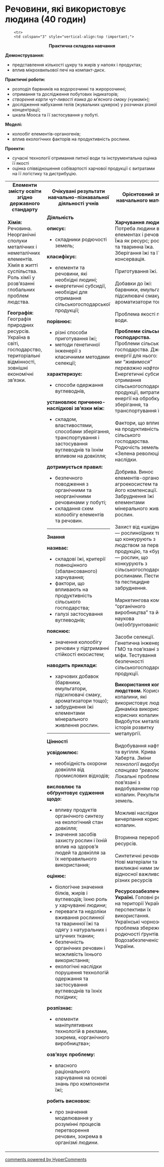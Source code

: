 <div id="hypercomments_widget" class="js-hypercomments-widget invisible"></div>

# Речовини, які використовує людина (40 годин)


<table>
	<tr>
		<td width="35%" align="center"><b>Елементи змісту освіти згідно державного стандарту</b></td>
		<td width="35%" align="center"><b>Очікувані результати навчально-пізнавальної діяльності учнів</b></td>
		<td width="30%" align="center"><b>Орієнтовний зміст навчального матеріалу</b></td>
	</tr>
	<tr>
		<td width="35%" style="vertical-align:top !important;">
<p><b>Хімія:</b> Речовина. Неорганічні сполуки металічних і неметалічних елементів. Хімія в житті суспільства. Роль хімії у розв’язанні глобальних проблем людства. </p>
<p><b>Географія:</b>  Географія природних ресурсів. Україна в світі, господарство, територіальні відмінності, зовнішні економічні зв’язки. </p>
		</td>
		<td width="35%" style="vertical-align:top !important;">
<b>Діяльність</b><br>
    <p><b>описує:</b><br><ul>
    <li>складники родючості земель;</li>
    </ul>
    <b>класифікує: </b><br><ul>
    <li>елементи та речовини, які необхідні людині;</li>
    <li>енергетичні субсидії, необхідні для отримання сільськогосподарської продукції;</li>
    </ul>
    <b>порівнює: </b><br><ul>
    <li>різні способи приготування їжі;</li>
    <li>методи генетичної інженерії з класичними методами селекції;</li>
    </ul>
    <b>характеризує: </b><br><ul>
    <li>способи одержання вуглеводнів, </li>
    </ul>
    <b>установлює причинно-наслідкові зв’язки між:</b><br><ul>
    <li>складом, властивостями, способами зберігання, транспортування і застосування вуглеводнів та їхнім впливом на довкілля; </li>
    </ul>
    <b>дотримується правил: </b><br><ul>
    <li>безпечного поводження з органічними та неорганічними речовинами у побуті;</li>
    <li>складання схем колообігу елементів та речовин.</li>
    </ul></p>
		<hr>
		<b>Знання</b><br>
    <p><b>називає: </b><br><ul>
    <li>складові їжі, критерії повноцінного (збалансованого) харчування;</li>
    <li>фактори, що впливають на продуктивність сільського господарства;</li>
    <li>галузі застосування вуглеводнів; </li>
    </ul>
    <b>пояснює: </b><br><ul>
    <li>значення колообігу речовин у підтриманні стійкості екосистем;</li>
    </ul>
    <b>наводить приклади: </b><br><ul>
    <li>харчових добавок (барвники, емульгатори, підсилювачі смаку, ароматизатори тощо); </li>
    <li>забруднення їжі елементами мінерального живлення рослин.</li>
    </ul></p>
		<hr>
				<b>Цінності</b><br>
    <p><b>усвідомлює:</b><br><ul>
    <li>необхідність охорони довкілля від промислових відходів;</li>
    </ul>
    <b>висловлює та обґрунтовує судження щодо:</b><br><ul>
    <li>впливу продуктів органічного синтезу на екологічний стан довкілля; </li>
    <li>значення засобів захисту рослин і їхній вплив на здоров’я людей та довкілля за їх неправильного використання;</li>
    </ul>
    <b>оцінює: </b><br><ul>
    <li>біологічне значення білків, жирів і вуглеводів; їхню роль у харчуванні людини; </li>
    <li>переваги та недоліки вживання рослинної та тваринної їжі та одягу з натуральних і штучних тканин;</li>
    <li>безпечність органічних речовин і можливість їхнього використання; </li>
    <li>екологічні наслідки порушення технологій одержання та застосування вуглеводнів та їхніх похідних;</li>
    </ul>
    <b>розпізнає: </b><br><ul>
    <li>елементи маніпулятивних технологій в реклами, зокрема, «органічного виробництва»;</li>
    </ul>
    <b>озв’язує проблему: </b><br><ul>
    <li>власного раціонального харчування на основі знань про компоненти їжі;</li>
    </ul>
    <b>робить висновок:</b><br><ul>
    <li>про значення моделювання у розумінні процесів перетворення речовин, зокрема в організмі людини.</li>
    </ul></p>
		</td>		
		<td width="30%" style="vertical-align:top !important;">
<p><b>Харчування людини.</b> Потреба людини в елементах і речовинах. Їжа як ресурс; рослинна та тваринна їжа. Зберігання їжі та її консервація.<br><br>
Приготування їжі.<br><br>
Добавки до їжі: барвники, емульгатори, підсилювачі смаку, ароматизатори тощо.<br><br>
Проблема якості питної води.</p>
<p><b>Проблеми сільського господарства.</b> Проблеми сільського господарства. Джерела енергії для нього: <i>чому ми “живимося” переважно нафтою.</i> Енергетичні субсидії у отримання сільськогосподарської продукції, витрати енергії на обробку, зберігання, та транспортування їжі.<br><br>
Фактори, що впливають на продуктивність сільського господарства. Родючість земель. «Зелена революція» та її наслідки. <br><br>
Добрива. Винос елементів-органогенів з агроекосистем та шляхи його компенсації. Забруднення їжі елементами мінерального живлення рослин. <br><br>
Захист від «шкідників» — рослиноїдних тварин, що конкурують з людством за первинну продукцію, та «бур’янів» — рослин, що конкурують з сільськогосподарськими рослинами. Пестициди та пестицидне забруднення.<br><br>
Маркетингова компанія “органічного виробництва” та його наукова (не)обґрунтованість.<br><br>
Засоби селекції. Генетична інженерія. ГМО та пов’язані з ними міфи. Тестування безпечності сільськогосподарської продукції.</p>
<p><b>Використання копалин людством.</b> Корисні копалини, які використовує людство. Динаміка використання корисних копалин. Видобуток металів, історія розвитку металургії.<br><br>
Видобування нафти, газу та вугілля. Крива Хаберта. <i>Зміни технології видобування, сланцева “революція”.</i> Локальні проблеми, пов’язані з видобуванням горючих копалин. Рекультивація земель.<br><br>
Можливі наслідки вичерпання корисних копалин. <br><br>
Вторинна переробка ресурсів.<br><br>
Синтетичні речовини. Нові матеріали та викликані ними зміни відносної важливості різних ресурсів</p>
<p><b>Ресурсозабезпеченість Україні.</b> Головні ресурси на території України, перспективи їх використання. Українські чорноземи та проблема збереження родючості ґрунтів. Водозабезпеченість України.</p>
		</td>
	</tr>

		<tr>
		<td colspan="3" style="vertical-align:top !important;">
<p align="center"><b>Практична складова навчання</b></p>
<p><b>Демонстрування:</b><br>
<ul>
    <li>представлення кількості цукру та жирів у напоях і продуктах;</li>
    <li>вплив мікрохвильової печі на компакт-диск.</li>
</ul></p>
<p><b>Практичні роботи:</b><br>
<ul>
    <li>розподіл барвників на водорозчинні та жиророзчинні;</li>
    <li>отримання та дослідження побутових індикаторів;</li>
    <li><i>створення карти чут-ливості язика до м’ясного смаку («умамі»);</i></li>
    <li>дослідження набухання гелів (жувальних цукерок)  у розчинах різної концентрації;</li>
    <li>шкала Мооса та її застосування у побуті.</li>
</ul></p>
<p><b>Моделі:</b><br>
<ul>
    <li>колообіг елементів-органогенів;</li>
    <li>вплив екологічних факторів на продуктивність рослини.</li>
</ul></p>
<p><b>Проекти:</b><br>
<ul>
    <li>сучасні технології отримання питної води та інструментальна оцінка її якості</li>
    <li>оцінка співвідношення собівартості харчової продукції с витратами на її логістику та дистрибуцію.</li>
</ul></p>
		</td>
	</tr>
</table>



<div class="js-hypercomments-container">
<a href="http://hypercomments.com" class="hc-link" title="comments widget">comments powered by HyperComments</a>
</div>